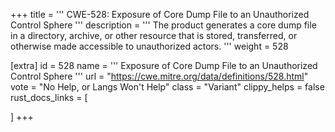 +++
title = '''
CWE-528: Exposure of Core Dump File to an Unauthorized Control Sphere
'''
description	= '''
The product generates a core dump file in a directory, archive, or other resource that is stored, transferred, or otherwise made accessible to unauthorized actors.
'''
weight = 528

[extra]
id = 528
name = '''
Exposure of Core Dump File to an Unauthorized Control Sphere
'''
url = "https://cwe.mitre.org/data/definitions/528.html"
vote = "No Help, or Langs Won't Help"
class = "Variant"
clippy_helps = false
rust_docs_links = [
	
]
+++
